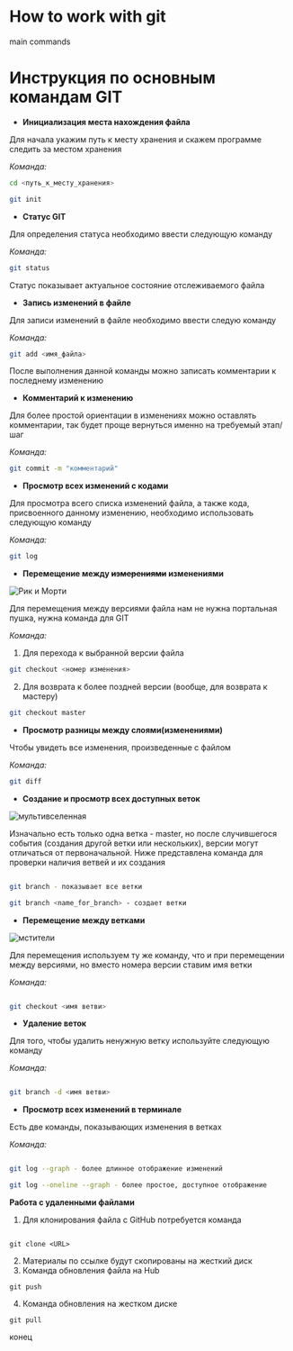 # How to work with git

main commands

# Инструкция по основным командам GIT

* **Инициализация места нахождения файла**

Для начала укажим путь к месту хранения и скажем программе следить за местом хранения

*Команда:*

```sh
cd <путь_к_месту_хранения>

git init
```

* **Статус GIT**

Для определения статуса необходимо ввести следующую команду

*Команда:*

```sh
git status
```
Статус показывает актуальное состояние отслеживаемого файла
* **Запись изменений в файле**

Для записи изменений в файле необходимо ввести следую команду

*Команда:*

```sh
git add <имя_файла>
```
После выполнения данной команды можно записать комментарии к последнему изменению
* **Комментарий к изменению**

Для более простой ориентации в изменениях можно оставлять комментарии, так будет проще вернуться именно на требуемый этап/шаг

*Команда:*

```sh
git commit -m "комментарий"
```
* **Просмотр всех изменений с кодами**

Для просмотра всего списка изменений файла, а также кода, присвоенного данному изменению, необходимо использовать следующую команду

*Команда:*

```sh
git log
```
* **Перемещение между ~~измерениями~~ изменениями**

![Рик и Морти](https://metarankings.ru/images/uploads/rik-i-morti-cover.jpg)

Для перемещения между версиями файла нам не нужна портальная пушка, нужна команда для GIT

*Команда:*

1. Для перехода к выбранной версии файла
```sh
git checkout <номер изменения>
```
2. Для возврата к более поздней версии (вообще, для возврата к мастеру)
```sh
git checkout master
```

* **Просмотр разницы между слоями(изменениями)**

Чтобы увидеть все изменения, произведенные с файлом 

*Команда:*

```sh
git diff
```



* **Создание и просмотр всех доступных веток**

![мультивселенная](https://static.wikia.nocookie.net/marvelcinematicuniverse/images/c/c2/Loki_multiverse.png/revision/latest/scale-to-width-down/1000?cb=20210728024724&path-prefix=ru)

Изначально есть только одна ветка - master, но после случившегося события (создания другой ветки или нескольких), версии могут отличаться от первоначальной. Ниже представлена команда для проверки наличия ветвей и их создания 

```sh

git branch - показывает все ветки

git branch <name_for_branch> - создает ветки

```

* **Перемещение между ветками**

![мстители](Avengers.jpg)

Для перемещения используем ту же команду, что и при перемещении между версиями, но вместо номера версии ставим имя ветки


*Команда:*

```sh

git checkout <имя ветви>

```

* **Удаление веток**

Для того, чтобы удалить ненужную ветку используйте следующую команду


*Команда:*

```sh

git branch -d <имя ветви>

```

* **Просмотр всех изменений в терминале**

Есть две команды, показывающих изменения в ветках


*Команда:*

```sh

git log --graph - более длинное отображение изменений

git log --oneline --graph - более простое, доступное отображение

```

**Работа с удаленными файлами**

1. Для клонирования файла с GitHub потребуется команда

```

git clone <URL>

```

2. Материалы по ссылке будут скопированы на жесткий диск
3. Команда обновления файла на Hub 
```
git push

```
4. Команда обновления на жестком диске 
```
git pull

```

конец
